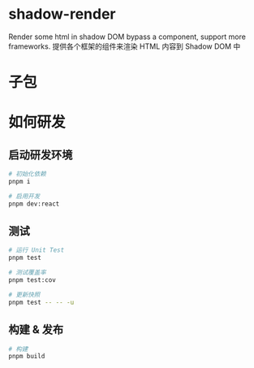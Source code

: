 # shadow-render

Render some html in shadow DOM bypass a component, support more frameworks.
提供各个框架的组件来渲染 HTML 内容到 Shadow DOM 中

# 子包

# 如何研发

## 启动研发环境

```bash
# 初始化依赖
pnpm i

# 启用开发
pnpm dev:react
```

## 测试

```bash
# 运行 Unit Test
pnpm test

# 测试覆盖率
pnpm test:cov

# 更新快照
pnpm test -- -- -u
```

## 构建 & 发布

```bash
# 构建
pnpm build
```
